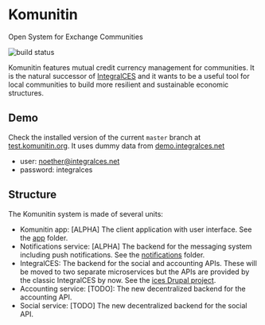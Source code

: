 # Komunitin

Open System for Exchange Communities

![build status](https://github.com/komunitin/komunitin/workflows/Build/badge.svg)

Komunitin features mutual credit currency management for communities. It is the natural successor of [IntegralCES](https://integralces.net) and it wants to be a
useful tool for local communities to build more resilient and sustainable economic structures.

## Demo
Check the installed version of the current `master` branch at [test.komunitin.org](https://test.komunitin.org). It uses dummy data from [demo.integralces.net](https://demo.integralces.net)

* user: noether@integralces.net
* password: integralces

## Structure
The Komunitin system is made of several units:
 - Komunitin app: [ALPHA] The client application with user interface. See the [app](app/) folder.
 - Notifications service: [ALPHA] The backend for the messaging system including push notifications. See the [notifications](notifications/) folder.
 - IntegralCES: The backend for the social and accounting APIs. These will be moved to two separate microservices but the APIs are provided by the classic 
 IntegralCES by now. See the [ices Drupal project](https://drupal.org/project/ices).
 - Accounting service: [TODO]: The new decentralized backend for the accounting API.
 - Social service: [TODO] The new decentralized backend for the social API.
